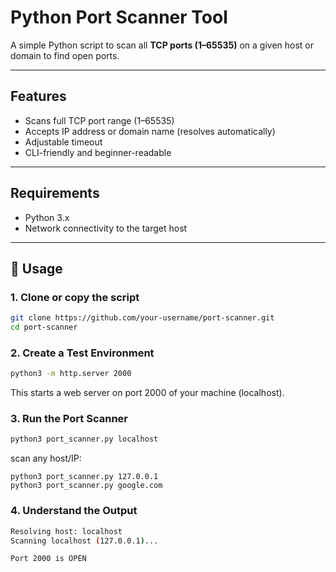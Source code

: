 # Python Port Scanner Tool

A simple Python script to scan all **TCP ports (1–65535)** on a given host or domain to find open ports.

---

## Features

- Scans full TCP port range (1–65535)
- Accepts IP address or domain name (resolves automatically)
- Adjustable timeout
- CLI-friendly and beginner-readable

---

## Requirements

- Python 3.x
- Network connectivity to the target host

---

## 🧾 Usage

### 1. Clone or copy the script

```bash
git clone https://github.com/your-username/port-scanner.git
cd port-scanner
```

### 2. Create a Test Environment

```bash
python3 -m http.server 2000
```
This starts a web server on port 2000 of your machine (localhost).

### 3. Run the Port Scanner

```bash
python3 port_scanner.py localhost
```
scan any host/IP:
```
python3 port_scanner.py 127.0.0.1
python3 port_scanner.py google.com
```

### 4. Understand the Output
```bash
Resolving host: localhost
Scanning localhost (127.0.0.1)...

Port 2000 is OPEN
```
